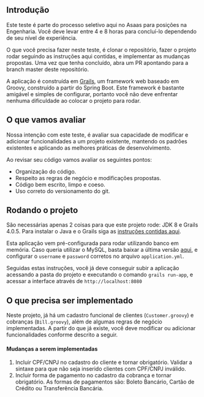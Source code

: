 <!-- ABOUT THE PROJECT -->
## Introdução

Este teste é parte do processo seletivo aqui no Asaas para posições na Engenharia. Você deve levar entre 4 e 8 horas para concluí-lo dependendo de seu nível de experiência.

O que você precisa fazer neste teste, é clonar o repositório, fazer o projeto rodar seguindo as instruções aqui contidas, e implementar as mudanças propostas. Uma vez que tenha concluído, abra um PR apontando para a branch master deste repositório.

A aplicação é construída em [Grails](https://grails.org/), um framework web baseado em Groovy, construído a partir do Spring Boot. Este framework é bastante amigável e simples de configurar, portanto você não deve enfrentar nenhuma dificuldade ao colocar o projeto para rodar.

## O que vamos avaliar

Nossa intenção com este teste, é avaliar sua capacidade de modificar e adicionar funcionalidades a um projeto existente, mantendo os padrões existentes e aplicando as melhores práticas de desenvolvimento.

Ao revisar seu código vamos avaliar os seguintes pontos:
* Organização do código.
* Respeito as regras de negócio e modificações propostas.
* Código bem escrito, limpo e coeso.
* Uso correto do versionamento do git.

## Rodando o projeto

São necessárias apenas 2 coisas para que este projeto rode: JDK 8 e Grails 4.0.5. Para instalar o Java e o Grails siga as [instruções contidas aqui](https://docs.grails.org/4.0.5/guide/single.html#requirements).

Esta aplicação vem pré-configurada para rodar utilizando banco em memória. Caso queria utilizar o MySQL, basta baixar a última versão [aqui](https://dev.mysql.com/downloads/mysql/), e configurar o `username` e `password` corretos no arquivo `application.yml`.

Seguidas estas instruções, você já deve conseguir subir a aplicação acessando a pasta do projeto e executando o comando `grails run-app`, e acessar a interface através de `http://localhost:8080`

## O que precisa ser implementado

Neste projeto, já há um cadastro funcional de clientes (`Customer.groovy`) e cobranças (`Bill.groovy`), além de algumas regras de negócio implementadas. A partir do que já existe, você deve modificar ou adicionar funcionalidades conforme descrito a seguir.

#### Mudanças a serem implementadas
1. Incluir CPF/CNPJ no cadastro do cliente e tornar obrigatório. Validar a sintaxe para que não seja inserido clientes com CPF/CNPJ inválido.
2. Incluir forma de pagamento no cadastro da cobrança e tornar obrigatório. As formas de pagamentos são: Boleto Bancário, Cartão de Crédito ou Transferência Bancária.
